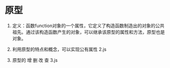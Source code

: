 # 原型
1. 定义：函数function对象的一个属性，它定义了构造函数制造出的对象的公共祖先。通过该构造函数产生的对象，可以继承该原型的属性和方法，原型也是对象。


2. 利用原型的特点和概念，可以实现公有属性 2.js


3. 原型的 增 删 改 查 3.js
